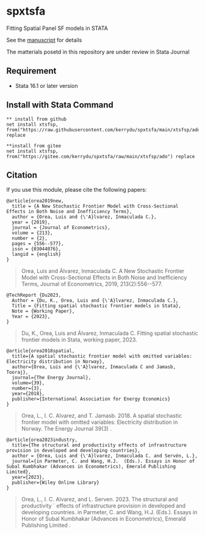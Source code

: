 # spxtsfa
Fitting Spatial Panel SF models in STATA

See the [manuscript](https://github.com/kerrydu/spxtsfa/blob/main/manuscript.pdf) for details

The matterials posetd in this repository are under review in Stata Journal

## Requirement
 * Stata 16.1 or later version



## Install with Stata Command

 ```
 ** install from github
 net install xtsfsp, from("https://raw.githubusercontent.com/kerrydu/spxtsfa/main/xtsfsp/ado/") replace
 
 **install from gitee
 net install xtsfsp, from("https://gitee.com/kerrydu/spxtsfa/raw/main/xtsfsp/ado") replace
 ```



##  Citation

If you use this module, please cite the following papers:

```
@article{orea2019new,
  title = {A New Stochastic Frontier Model with Cross-Sectional Effects in Both Noise and Inefficiency Terms},
  author = {Orea, Luis and {\'A}lvarez, Inmaculada C.},
  year = {2019},
  journal = {Journal of Econometrics},
  volume = {213},
  number = {2},
  pages = {556--577},
  issn = {03044076},
  langid = {english}
}
```

> Orea, Luis and Álvarez, Inmaculada C. A New Stochastic Frontier Model with Cross-Sectional Effects in Both Noise and Inefficiency Terms, Journal of Econometrics, 2019, 213(2):556--577.

```
@TechReport {Du2023,
  Author = {Du, K., Orea, Luis and {\'A}lvarez, Inmaculada C.},
  Title = {Fitting spatial stochastic frontier models in Stata},
  Note = {Working Paper},
  Year = {2023},
}
```

> Du, K., Orea, Luis and Álvarez, Inmaculada C. Fitting spatial stochastic frontier models in Stata, working paper, 2023.



```
@article{orea2018spatial,
  title={A spatial stochastic frontier model with omitted variables: Electricity distribution in Norway},
  author={Orea, Luis and {\'A}lvarez, Inmaculada C and Jamasb, Tooraj},
  journal={The Energy Journal},
  volume={39},
  number={3},
  year={2018},
  publisher={International Association for Energy Economics}
}  
```

> Orea, L., I. C.  Alvarez, and T. Jamasb. 2018. A spatial stochastic frontier  model with omitted variables: Electricity distribution in Norway. The Energy Journal 39(3) .

 

```
@article{orea2023industry,
  title={The structural and productivity effects of infrastructure provision in developed and developing countries},
  author = {Orea, Luis and {\'A}lvarez, Inmaculada C. and Servén, L.},
  journal={in Parmeter, C. and Wang, H.J.  (Eds.). Essays in Honor of Subal Kumbhakar (Advances in Econometrics), Emerald Publishing Limited},
  year={2023},
  publisher={Wiley Online Library}
}
```

> Orea, L., I. C. Alvarez, and L. Serven. 2023. The structural and productivity ´ effects of infrastructure provision in developed and developing countries. in Parmeter, C. and Wang, H.J. (Eds.). Essays in Honor of Subal Kumbhakar (Advances in Econometrics), Emerald Publishing Limited .  
